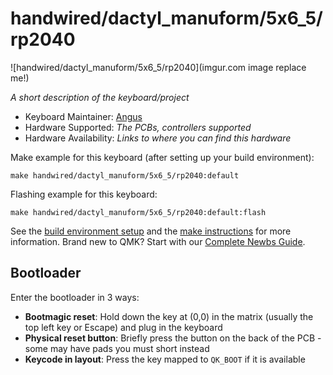 # handwired/dactyl_manuform/5x6_5/rp2040

![handwired/dactyl_manuform/5x6_5/rp2040](imgur.com image replace me!)

*A short description of the keyboard/project*

* Keyboard Maintainer: [Angus](https://github.com/angaz)
* Hardware Supported: *The PCBs, controllers supported*
* Hardware Availability: *Links to where you can find this hardware*

Make example for this keyboard (after setting up your build environment):

    make handwired/dactyl_manuform/5x6_5/rp2040:default

Flashing example for this keyboard:

    make handwired/dactyl_manuform/5x6_5/rp2040:default:flash

See the [build environment setup](https://docs.qmk.fm/#/getting_started_build_tools) and the [make instructions](https://docs.qmk.fm/#/getting_started_make_guide) for more information. Brand new to QMK? Start with our [Complete Newbs Guide](https://docs.qmk.fm/#/newbs).

## Bootloader

Enter the bootloader in 3 ways:

* **Bootmagic reset**: Hold down the key at (0,0) in the matrix (usually the top left key or Escape) and plug in the keyboard
* **Physical reset button**: Briefly press the button on the back of the PCB - some may have pads you must short instead
* **Keycode in layout**: Press the key mapped to `QK_BOOT` if it is available

